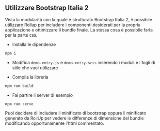 ## Utilizzare Bootstrap Italia 2

Vista la modularità con la quale è strutturato Bootstrap Italia 2, è possibile 
utilizzare Rollup per includere i componenti desiderati per la propria applicazione
e ottimizzare il bundle finale. La stessa cosa è possibile farla per la parte css.

- Installa le dipendenze

```sh
npm i
```

- Modifica `demo.entry.js` e `demo.entry.scss` inserendo i moduli e i fogli di 
stile che vuoi utilizzare

- Compila la libreria

```sh
npm run build
```

- Fai partire il server di esempio

```sh
npm run serve
```

Puoi decidere di includere il minificato di bootstrap oppure il minificato generato
da RollUp per vedere le differenze di dimensione del bundle modificando 
opportunamente l'html commentato.